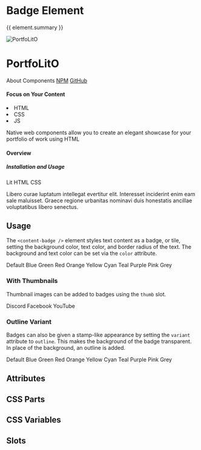 <script setup>
import {inject} from "vue";
const element = inject("manifest").for("content", "badge");
</script>

<style scoped>
.demo {
  &:not([static]) :deep(.content) {
    display: flex;
    column-gap: 4px;
  }
}
</style>

# Badge Element

{{ element.summary }}

<demo static class="scale overview">
  <style>
    &:is(.content) {
      content-article {
        --header-borderColor: color-mix(in srgb, var(--vp-c-neutral) 40%, transparent);
      }
      
      content-technologies {
        --title-bgColor: color-mix(in srgb, var(--vp-c-text-1) 40%, transparent);
        --title-textColor: color-mix(in srgb, var(--vp-c-bg) 40%, transparent);
      }
    }
  </style>
  <page-header class="blur">
    <page-logo>
      <img src="/logo.svg" alt="PortfoLitO" />
      <h1 slot="headings">PortfoLitO</h1>
    </page-logo>
    <page-nav>
      <a>About</a>
      <a>Components</a>
      <a slot="socials" href="https://www.npmjs.com">NPM</a>
      <a slot="socials" href="https://github.com">GitHub</a>
    </page-nav>
  </page-header>
  <page-main>
    <content-section variant="grid">
      <content-article variant="panel" class="blur">
        <h4 slot="title">Focus on Your Content</h4>
        <content-languages slot="tags">
          <li value="50">HTML</li>
          <li value="40">CSS</li>
          <li title="JavaScript" value="10">JS</li>
        </content-languages>
        <p>Native web components allow you to create an elegant showcase for your portfolio of work using HTML</p>
      </content-article>
      <content-article>
        <h4 slot="title" class="blur">Overview</h4>
        <h5 slot="subtitle" class="blur">Installation and Usage</h5>
        <content-topics slot="tags" variant="tile">
          <content-badge color="teal" class="focus rounded">Lit</content-badge>
          <content-badge color="red" class="focus rounded">HTML</content-badge>
          <content-badge color="purple" class="focus rounded">CSS</content-badge>
        </content-topics>
        <p class="blur">Libero curae luptatum intellegat evertitur elit. Interesset inciderint enim eam sale maluisset. Graece regione urbanitas nominavi duis honestatis ancillae voluptatibus libero senectus.</p>
      </content-article>
    </content-section>
  </page-main>
  <page-footer class="blur"></page-footer>
</demo>

## Usage

The `<content-badge />` element styles text content as a badge, or tile, setting the background color, text color, and border radius of the text.
The background and text color can be set via the `color` attribute.

<demo>
  <content-badge>Default</content-badge>
  <content-badge color="blue">Blue</content-badge>
  <content-badge color="green">Green</content-badge>
  <content-badge color="red">Red</content-badge>
  <content-badge color="orange">Orange</content-badge>
  <content-badge color="yellow">Yellow</content-badge>
  <content-badge color="cyan">Cyan</content-badge>
  <content-badge color="teal">Teal</content-badge>
  <content-badge color="purple">Purple</content-badge>
  <content-badge color="pink">Pink</content-badge>
  <content-badge color="grey">Grey</content-badge>
</demo>

### With Thumbnails

Thumbnail images can be added to badges using the `thumb` slot.

<demo>
  <content-badge>
    <span slot="thumb" class="vpi-social-discord"></span>
    <span>Discord</span>
  </content-badge>
  <content-badge color="blue">
    <span slot="thumb" class="vpi-social-facebook"></span>
    <span>Facebook</span>
  </content-badge>
  <content-badge color="red">
    <span slot="thumb" class="vpi-social-youtube"></span>
    <span>YouTube</span>
  </content-badge>
</demo>

### Outline Variant

Badges can also be given a stamp-like appearance by setting the `variant` attribute to `outline`.
This makes the background of the badge transparent. In place of the background, an outline is added.

<demo>
  <content-badge variant="outline">Default</content-badge>
  <content-badge variant="outline" color="blue">Blue</content-badge>
  <content-badge variant="outline" color="green">Green</content-badge>
  <content-badge variant="outline" color="red">Red</content-badge>
  <content-badge variant="outline" color="orange">Orange</content-badge>
  <content-badge variant="outline" color="yellow">Yellow</content-badge>
  <content-badge variant="outline" color="cyan">Cyan</content-badge>
  <content-badge variant="outline" color="teal">Teal</content-badge>
  <content-badge variant="outline" color="purple">Purple</content-badge>
  <content-badge variant="outline" color="pink">Pink</content-badge>
  <content-badge variant="outline" color="grey">Grey</content-badge>
</demo>

## Attributes

<declaration :rows="element.attributes" />

## CSS Parts

<declaration :rows="element.cssParts" />

## CSS Variables

<declaration :rows="element.cssProperties" />

## Slots

<declaration :rows="element.slots" />